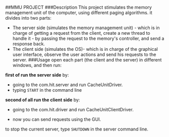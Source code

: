 ##MMU PROJECT
###Description
This project stimulates the memory management unit of the computer, using different paging algorithms.
it divides into two parts:
* The server side (simulates the memory management unit) - which is in charge of getting a request from the client,
create a new thread to handle it - by passing the request to the memory's controller, 
and send a response back.
* The client side (simulates the OS)- which is in charge of the graphical user interface,
observe the user actions and send his requests to the server.
###Usage
open each part (the client and the server)
in different windows, and then run:

__first of  run  the server side__ by:

 * going to the com.hit.server and run CacheUnitDriver. 
 * typing ```START``` in the command line                                         

__second of all run the client side__ by:

* going to the com.hit.driver and run CacheUnitClientDriver.

* now you can send requests using the GUI.

to stop the current server, type ```SHUTDOWN``` in the server command line.
